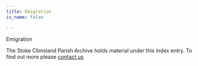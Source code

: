 ```yaml
---
title: Emigration
is_name: false

---
```


Emigration


The Stoke Climsland Parish Archive holds material under this index entry. To find out more please [contact us](/contact/)
